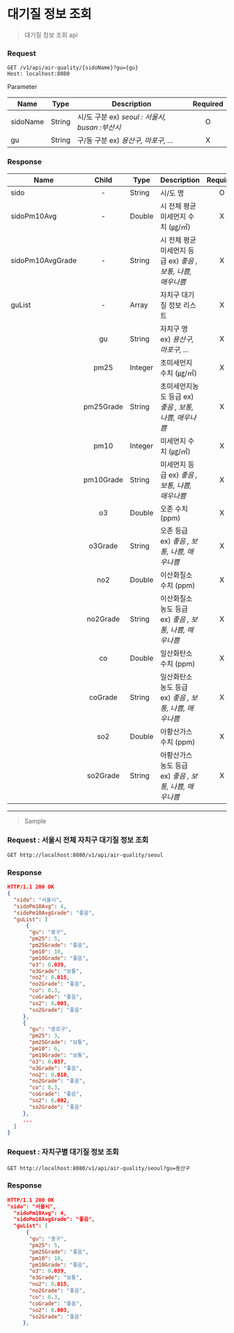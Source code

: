 # 대기질 정보 조회

> 대기질 정보 조회 api

<h3> Request </h3>

```HTTP
GET /v1/api/air-quality/{sidoName}?gu={gu}
Host: localhost:8080
```

Parameter 

|Name           |Type            |Description                                       |Required       |
| ------------- | -------------- | ------------------------------------------------ | :-----------: |
| sidoName      | String         | 시/도 구분 ex) *seoul : 서울시, busan :부산시*    | O             |
| gu            | String         | 구/동 구분 ex) *용산구, 마포구, ...*              | X             |   


<h3> Response </h3>

|Name                |Child            |Type            |Description                                                   |Required       |
| ------------------ | :------------: | -------------- | ------------------------------------------------------------ |:-------------:|
| sido               | -              | String         | 시/도 명                                                     | O             |
| sidoPm10Avg        | -              | Double         | 시 전체 평균 미세먼지 수치 (㎍/㎥)                            | X             |
| sidoPm10AvgGrade   | -              | String         | 시 전체 평균 미세먼지 등급 ex) *좋음 , 보통, 나쁨, 매우나쁨*  | X             |
| guList             | -              | Array          | 자치구 대기질 정보 리스트                                    | X             |
|                    | gu             | String         | 자치구 명 ex) *용산구, 마포구, ...*                          | X             |
|                    | pm25           | Integer        | 초미세먼지 수치 (㎍/㎥)                                      | X             |
|                    | pm25Grade      | String         | 초미세먼지농도 등급 ex) *좋음 , 보통, 나쁨, 매우나쁨*         | X             |
|                    | pm10           | Integer        | 미세먼지 수치 (㎍/㎥)                                        | X             |
|                    | pm10Grade      | String         | 미세먼지 등급 ex) *좋음 , 보통, 나쁨, 매우나쁨*               | X             |
|                    | o3             | Double         | 오존 수치 (ppm)                                              | X             |   
|                    | o3Grade        | String         | 오존 등급 ex) *좋음 , 보통, 나쁨, 매우나쁨*                   | X             |
|                    | no2            | Double         | 이산화질소 수치 (ppm)                                        | X             |
|                    | no2Grade       | String         | 이산화질소 농도 등급 ex) *좋음 , 보통, 나쁨, 매우나쁨*        | X             |
|                    | co             | Double         | 일산화탄소 수치 (ppm)                                        | X             |
|                    | coGrade        | String         | 일산화탄소 농도 등급 ex) *좋음 , 보통, 나쁨, 매우나쁨*        | X             |
|                    | so2            | Double         | 아황산가스 수치 (ppm)                                        | X             | 
|                    | so2Grade       | String         | 아황산가스 농도 등급 ex) *좋음 , 보통, 나쁨, 매우나쁨*        | X             |



<hr>

> Sample

### Request : 서울시 전체 자치구 대기질 정보 조회

```HTTP
GET http://localhost:8080/v1/api/air-quality/seoul
```

### Response

```JSON
HTTP/1.1 200 OK
{  
  "sido": "서울시",
  "sidoPm10Avg": 4,
  "sidoPm10AvgGrade": "좋음",
  "guList": [
      {
       "gu": "중구",
       "pm25": 5,
       "pm25Grade": "좋음",
       "pm10": 10,
       "pm10Grade": "좋음",
       "o3": 0.039,
       "o3Grade": "보통",
       "no2": 0.015,
       "no2Grade": "좋음",
       "co": 0.3,
       "coGrade": "좋음",
       "so2": 0.003,
       "so2Grade": "좋음"  
     },
     {
       "gu": "종로구",
       "pm25": 3,
       "pm25Grade": "보통",
       "pm10": 6,
       "pm10Grade": "보통",
       "o3": 0.037,
       "o3Grade": "좋음",
       "no2": 0.010,
       "no2Grade": "좋음",
       "co": 0.3,
       "coGrade": "좋음",
       "so2": 0.002,
       "so2Grade": "좋음"  
     },
     ...
  ]
}
```

### Request : 자치구별 대기질 정보 조회

```HTTP
GET http://localhost:8080/v1/api/air-quality/seoul?gu=용산구
```

### Response

```JSON
HTTP/1.1 200 OK
"sido": "서울시",
  "sidoPm10Avg": 4,
  "sidoPm10AvgGrade": "좋음",
  "guList": [
      {
       "gu": "중구",
       "pm25": 5,
       "pm25Grade": "좋음",
       "pm10": 10,
       "pm10Grade": "좋음",
       "o3": 0.039,
       "o3Grade": "보통",
       "no2": 0.015,
       "no2Grade": "좋음",
       "co": 0.3,
       "coGrade": "좋음",
       "so2": 0.003,
       "so2Grade": "좋음"  
     },
```

